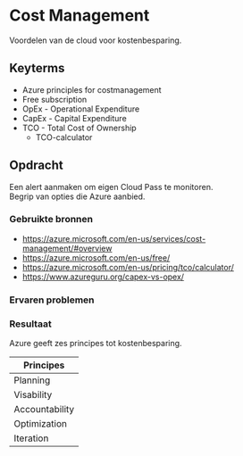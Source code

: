 # Cost Management
Voordelen van de cloud voor kostenbesparing. 

## Keyterms
* Azure principles for costmanagement
* Free subscription
* OpEx - Operational Expenditure
* CapEx - Capital Expenditure
* TCO - Total Cost of Ownership
    * TCO-calculator

## Opdracht
Een alert aanmaken om eigen Cloud Pass te monitoren. <br/>
Begrip van opties die Azure aanbied.

### Gebruikte bronnen
- https://azure.microsoft.com/en-us/services/cost-management/#overview
- https://azure.microsoft.com/en-us/free/
- https://azure.microsoft.com/en-us/pricing/tco/calculator/
- https://www.azureguru.org/capex-vs-opex/

### Ervaren problemen


### Resultaat
Azure geeft zes principes tot kostenbesparing.

| Principes | 
| -------- | 
| Planning | 
| Visability | 
| Accountability | 
| Optimization | 
| Iteration | 